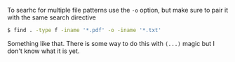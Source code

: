 To searhc for multiple file patterns use the `-o` option, but make sure to pair
it with the same search directive
```bash
$ find . -type f -iname '*.pdf' -o -iname '*.txt'
```
Something like that.  There is some way to do this with `(...)` magic but I
don't know what it is yet.
